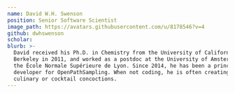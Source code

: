 ```yaml
---
name: David W.H. Swenson
position: Senior Software Scientist
image_path: https://avatars.githubusercontent.com/u/8178546?v=4
github: dwhswenson
scholar:
blurb: >-
  David received his Ph.D. in Chemistry from the University of California,
  Berkeley in 2011, and worked as a postdoc at the University of Amsterdam and
  the École Normale Supérieure de Lyon. Since 2014, he has been a principal
  developer for OpenPathSampling. When not coding, he is often creating
  culinary or cocktail concoctions.
---
```

